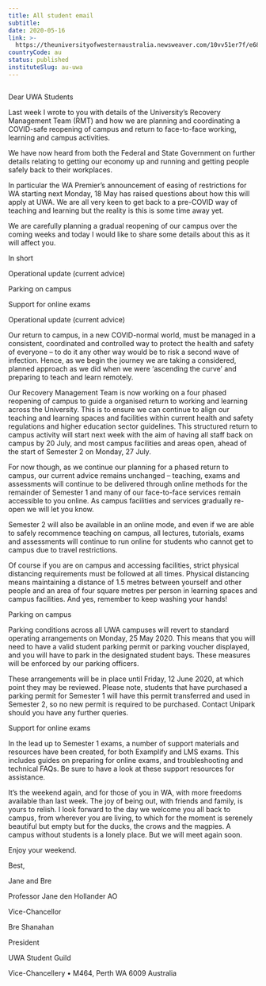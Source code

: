```yaml
---
title: All student email
subtitle: 
date: 2020-05-16
link: >-
  https://theuniversityofwesternaustralia.newsweaver.com/10vv51er7f/e68t9gvsnfxu1ci1lg7moo?email=true&lang=en&a=11&p=4654858
countryCode: au
status: published
instituteSlug: au-uwa
---
```

![]()

Dear UWA Students

Last week I wrote to you with details of the University’s Recovery Management Team (RMT) and how we are planning and coordinating a COVID-safe reopening of campus and return to face-to-face working, learning and campus activities.

We have now heard from both the Federal and State Government on further details relating to getting our economy up and running and getting people safely back to their workplaces.

In particular the WA Premier’s announcement of easing of restrictions for WA starting next Monday, 18 May has raised questions about how this will apply at UWA. We are all very keen to get back to a pre-COVID way of teaching and learning but the reality is this is some time away yet.

We are carefully planning a gradual reopening of our campus over the coming weeks and today I would like to share some details about this as it will affect you.

In short

Operational update (current advice)

Parking on campus

Support for online exams

Operational update (current advice)

Our return to campus, in a new COVID-normal world, must be managed in a consistent, coordinated and controlled way to protect the health and safety of everyone – to do it any other way would be to risk a second wave of infection. Hence, as we begin the journey we are taking a considered, planned approach as we did when we were ‘ascending the curve’ and preparing to teach and learn remotely.

Our Recovery Management Team is now working on a four phased reopening of campus to guide a organised return to working and learning across the University. This is to ensure we can continue to align our teaching and learning spaces and facilities within current health and safety regulations and higher education sector guidelines. This structured return to campus activity will start next week with the aim of having all staff back on campus by 20 July, and most campus facilities and areas open, ahead of the start of Semester 2 on Monday, 27 July.

For now though, as we continue our planning for a phased return to campus, our current advice remains unchanged – teaching, exams and assessments will continue to be delivered through online methods for the remainder of Semester 1 and many of our face-to-face services remain accessible to you online. As campus facilities and services gradually re-open we will let you know.

Semester 2 will also be available in an online mode, and even if we are able to safely recommence teaching on campus, all lectures, tutorials, exams and assessments will continue to run online for students who cannot get to campus due to travel restrictions.

Of course if you are on campus and accessing facilities, strict physical distancing requirements must be followed at all times. Physical distancing means maintaining a distance of 1.5 metres between yourself and other people and an area of four square metres per person in learning spaces and campus facilities. And yes, remember to keep washing your hands!

Parking on campus

Parking conditions across all UWA campuses will revert to standard operating arrangements on Monday, 25 May 2020. This means that you will need to have a valid student parking permit or parking voucher displayed, and you will have to park in the designated student bays. These measures will be enforced by our parking officers.

These arrangements will be in place until Friday, 12 June 2020, at which point they may be reviewed. Please note, students that have purchased a parking permit for Semester 1 will have this permit transferred and used in Semester 2, so no new permit is required to be purchased. Contact Unipark should you have any further queries.

Support for online exams

In the lead up to Semester 1 exams, a number of support materials and resources have been created, for both Examplify and LMS exams. This includes guides on preparing for online exams, and troubleshooting and technical FAQs. Be sure to have a look at these support resources for assistance.

It’s the weekend again, and for those of you in WA, with more freedoms available than last week. The joy of being out, with friends and family, is yours to relish. I look forward to the day we welcome you all back to campus, from wherever you are living, to which for the moment is serenely beautiful but empty but for the ducks, the crows and the magpies. A campus without students is a lonely place. But we will meet again soon.

Enjoy your weekend.

Best,

Jane and Bre

Professor Jane den Hollander AO

Vice-Chancellor

Bre Shanahan

President

UWA Student Guild

Vice-Chancellery • M464, Perth WA 6009 Australia